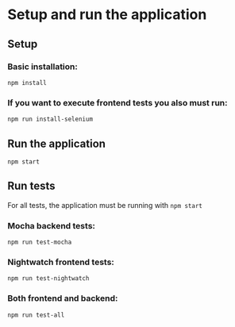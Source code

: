 # Setup and run the application
## Setup
### Basic installation:
`npm install`

### If you want to execute frontend tests you also must run:
`npm run install-selenium`

## Run the application
`npm start`

## Run tests
For all tests, the application must be running with `npm start`
### Mocha backend tests:
`npm run test-mocha`

### Nightwatch frontend tests:
`npm run test-nightwatch`

### Both frontend and backend:
`npm run test-all`
